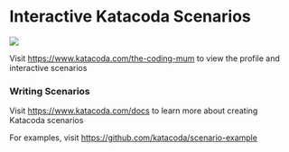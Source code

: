 # Interactive Katacoda Scenarios

[![](http://shields.katacoda.com/katacoda/the-coding-mum/count.svg)](https://www.katacoda.com/the-coding-mum "Get your profile on Katacoda.com")

Visit https://www.katacoda.com/the-coding-mum to view the profile and interactive scenarios

### Writing Scenarios
Visit https://www.katacoda.com/docs to learn more about creating Katacoda scenarios

For examples, visit https://github.com/katacoda/scenario-example
